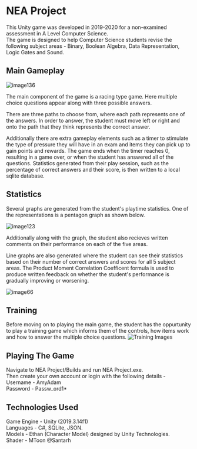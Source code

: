 # NEA Project
This Unity game was developed in 2019-2020 for a non-examined assessment in A Level Computer Science.  
The game is designed to help Computer Science students revise the following subject areas - Binary, Boolean Algebra, Data Representation, Logic Gates and Sound.

## Main Gameplay

![image136](https://user-images.githubusercontent.com/107321078/173201991-835793ec-668b-43ac-ba44-e63a138f3a50.png)

The main component of the game is a racing type game. Here multiple choice questions appear along with three possible answers.

There are three paths to choose from, where each path represents one of the answers. In order to answer, the student must move left or right and onto the path that they think represents the correct answer. 

Additionally there are extra gameplay elements such as a timer to stimulate the type of pressure they will have in an exam and items they can pick up to gain points and rewards. The game ends when the timer reaches 0, resulting in a game over, or when the student has answered all of the questions. Statistics generated from their play session, such as the percentage of correct answers and their score, is then written to a local sqlite database.

## Statistics
Several graphs are generated from the student's playtime statistics. One of the representations is a pentagon graph as shown below.

![image123](https://user-images.githubusercontent.com/107321078/173202202-2fd2004c-82a3-413b-8c85-283dcfa550f3.png)

Additionally along with the graph, the student also recieves written comments on their performance on each of the five areas.

Line graphs are also generated where the student can see their statistics based on their number of correct answers and scores for all 5 subject areas. The Product Moment Correlation Coefficent formula is used to produce written feedback on whether the student's performance is gradually improving or worsening.

![image66](https://user-images.githubusercontent.com/107321078/173202558-c7715967-5fbe-4974-9cc1-a97e6ed92358.png)

## Training
Before moving on to playing the main game, the student has the oppurtunity to play a training game which informs them of the controls, how items work and how to answer the multiple choice questions.
![Training Images](https://user-images.githubusercontent.com/107321078/174834003-fbee7d33-04ec-4993-8f09-10fdee8a1f6e.png)


## Playing The Game
Navigate to NEA Project/Builds and run NEA Project.exe.  
Then create your own account or login with the following details -  
Username - AmyAdam  
Password - Passw_ord1*  

## Technologies Used
Game Engine - Unity (2019.3.14f1)  
Languages - C#, SQLite, JSON.  
Models - Ethan (Character Model) designed by Unity Technologies.  
Shader - MToon @Santarh  
